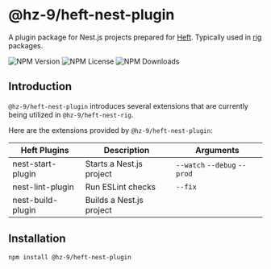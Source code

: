 # @hz-9/heft-nest-plugin

A plugin package for Nest.js projects prepared for [Heft](https://heft.rushstack.io/). Typically used in [rig](https://heft.rushstack.io/pages/intro/rig_packages/) packages.

![NPM Version][npm-version-url] ![NPM License][npm-license-url] ![NPM Downloads][npm-downloads-url]

[npm-version-url]: https://img.shields.io/npm/v/@hz-9/heft-nest-plugin
[npm-license-url]: https://img.shields.io/npm/l/@hz-9/heft-nest-plugin
[npm-downloads-url]: https://img.shields.io/npm/d18m/@hz-9/heft-nest-plugin

## Introduction

`@hz-9/heft-nest-plugin` introduces several extensions that are currently being utilized in `@hz-9/heft-nest-rig`.

Here are the extensions provided by `@hz-9/heft-nest-plugin`:

| Heft Plugins      | Description              | Arguments                    |
| ----------------- | ------------------------ | ---------------------------- |
| nest-start-plugin | Starts a Nest.js project | `--watch` `--debug` `--prod` |
| nest-lint-plugin  | Run ESLint checks        | `--fix`                      |
| nest-build-plugin | Builds a Nest.js project |                              |

## Installation

``` bash
npm install @hz-9/heft-nest-plugin
```
